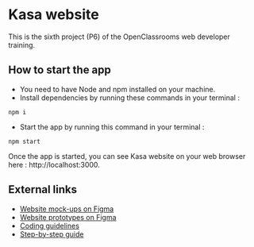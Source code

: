 # Kasa website

This is the sixth project (P6) of the OpenClassrooms web developer training.

## How to start the app

- You need to have Node and npm installed on your machine.
- Install dependencies by running these commands in your terminal :

```
npm i
```

- Start the app by running this command in your terminal :

```
npm start
```

Once the app is started, you can see Kasa website on your web browser here : http://localhost:3000.

## External links

- [Website mock-ups on Figma](https://www.figma.com/file/2BZEoBhyxt5IwZgRn0wGsL/Kasa_FR?type=design&node-id=0-1&mode=design)
- [Website prototypes on Figma](https://www.figma.com/proto/2BZEoBhyxt5IwZgRn0wGsL/Kasa_FR?type=design&node-id=3-0&t=x8RBKuR4UiE3hhBW-0&scaling=scale-down&page-id=0%3A1&starting-point-node-id=3%3A0&show-proto-sidebar=1)
- [Coding guidelines](https://course.oc-static.com/projects/D%C3%A9veloppeur+Web/IW_P8+React+Kasa/Kasa+coding+guidelines+-+IW+-+DW.pdf)
- [Step-by-step guide](https://course.oc-static.com/projects/D%C3%A9veloppeur+Web/IW_P8+React+Kasa/Kasa+etapes+cles+-+IW+-+DW.pdf)
